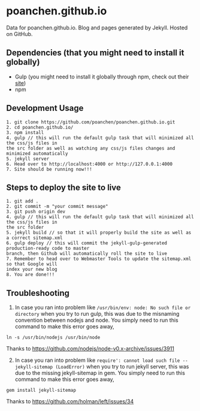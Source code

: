 # poanchen.github.io
Data for poanchen.github.io. Blog and pages generated by Jekyll. Hosted on GitHub.

Dependencies (that you might need to install it globally)
----------------------
- Gulp (you might need to install it globally through npm, check out their [site](https://gulpjs.com/))
- npm


Development Usage
----------------------

```
1. git clone https://github.com/poanchen/poanchen.github.io.git
2. cd poanchen.github.io/
3. npm install
4. gulp // this will run the default gulp task that will minimized all the css/js files in
the src folder as well as watching any css/js files changes and minimized automatically
5. jekyll server
6. Head over to http://localhost:4000 or http://127.0.0.1:4000
7. Site should be running now!!!
```


Steps to deploy the site to live
----------------------

```
1. git add .
2. git commit -m "your commit message"
3. git push origin dev
4. gulp // this will run the default gulp task that will minimized all the css/js files in 
the src folder
5. jekyll build // so that it will properly build the site as well as a correct sitemap.xml
6. gulp deploy // this will commit the jekyll-gulp-generated production-ready code to master 
branch, then Github will automatically roll the site to live
7. Remember to head over to Webmaster Tools to update the sitemap.xml so that Google will 
index your new blog
8. You are done!!!
```
Troubleshooting
----------------------
1. In case you ran into problem like `/usr/bin/env: node: No such file or directory` when you try to run gulp, this was due to the misnaming convention between nodejs and node. You simply need to run this command to make this error goes away,

```
ln -s /usr/bin/nodejs /usr/bin/node
```

Thanks to https://github.com/nodejs/node-v0.x-archive/issues/3911

2. In case you ran into problem like `require': cannot load such file -- jekyll-sitemap (LoadError)` when you try to run jekyll server, this was due to the missing jekyll-sitemap in gem. You simply need to run this command to make this error goes away,

```
gem install jekyll-sitemap
```
Thanks to https://github.com/holman/left/issues/34
